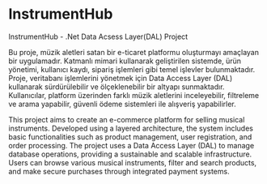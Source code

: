 # InstrumentHub
InstrumentHub - .Net Data Acsess Layer(DAL) Project

Bu proje, müzik aletleri satan bir e-ticaret platformu oluşturmayı amaçlayan bir uygulamadır. Katmanlı mimari kullanarak geliştirilen sistemde, ürün yönetimi, kullanıcı kaydı, sipariş işlemleri gibi temel işlevler bulunmaktadır. Proje, veritabanı işlemlerini yönetmek için Data Access Layer (DAL) kullanarak sürdürülebilir ve ölçeklenebilir bir altyapı sunmaktadır. Kullanıcılar, platform üzerinden farklı müzik aletlerini inceleyebilir, filtreleme ve arama yapabilir, güvenli ödeme sistemleri ile alışveriş yapabilirler.

This project aims to create an e-commerce platform for selling musical instruments. Developed using a layered architecture, the system includes basic functionalities such as product management, user registration, and order processing. The project uses a Data Access Layer (DAL) to manage database operations, providing a sustainable and scalable infrastructure. Users can browse various musical instruments, filter and search products, and make secure purchases through integrated payment systems.
